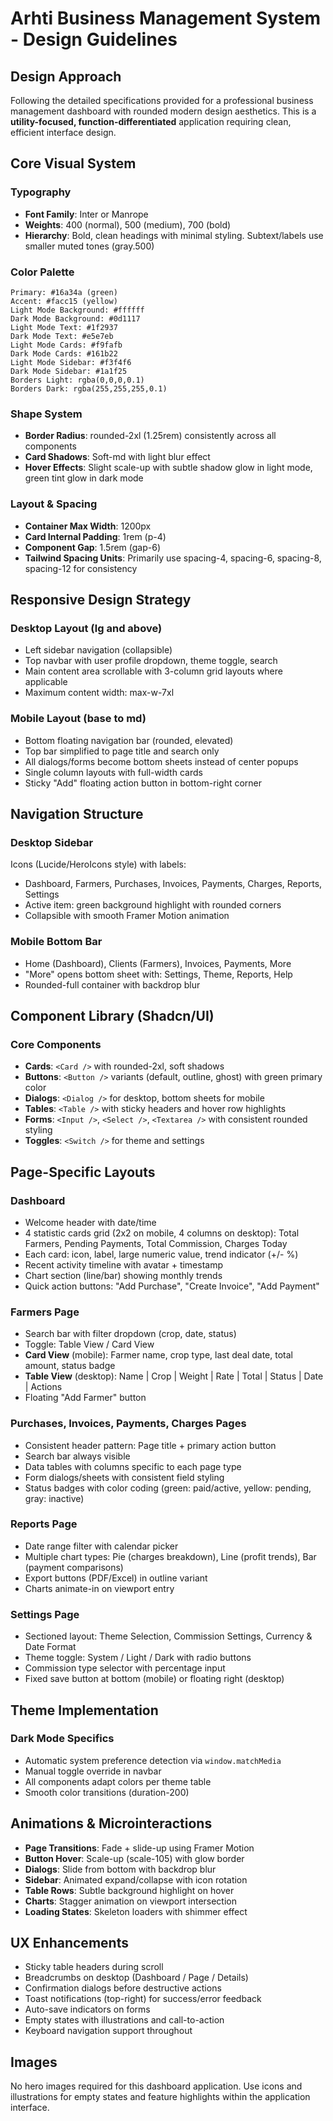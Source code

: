 # Arhti Business Management System - Design Guidelines

## Design Approach
Following the detailed specifications provided for a professional business management dashboard with rounded modern design aesthetics. This is a **utility-focused, function-differentiated** application requiring clean, efficient interface design.

## Core Visual System

### Typography
- **Font Family**: Inter or Manrope
- **Weights**: 400 (normal), 500 (medium), 700 (bold)
- **Hierarchy**: Bold, clean headings with minimal styling. Subtext/labels use smaller muted tones (gray.500)

### Color Palette
```
Primary: #16a34a (green)
Accent: #facc15 (yellow)
Light Mode Background: #ffffff
Dark Mode Background: #0d1117
Light Mode Text: #1f2937
Dark Mode Text: #e5e7eb
Light Mode Cards: #f9fafb
Dark Mode Cards: #161b22
Light Mode Sidebar: #f3f4f6
Dark Mode Sidebar: #1a1f25
Borders Light: rgba(0,0,0,0.1)
Borders Dark: rgba(255,255,255,0.1)
```

### Shape System
- **Border Radius**: rounded-2xl (1.25rem) consistently across all components
- **Card Shadows**: Soft-md with light blur effect
- **Hover Effects**: Slight scale-up with subtle shadow glow in light mode, green tint glow in dark mode

### Layout & Spacing
- **Container Max Width**: 1200px
- **Card Internal Padding**: 1rem (p-4)
- **Component Gap**: 1.5rem (gap-6)
- **Tailwind Spacing Units**: Primarily use spacing-4, spacing-6, spacing-8, spacing-12 for consistency

## Responsive Design Strategy

### Desktop Layout (lg and above)
- Left sidebar navigation (collapsible)
- Top navbar with user profile dropdown, theme toggle, search
- Main content area scrollable with 3-column grid layouts where applicable
- Maximum content width: max-w-7xl

### Mobile Layout (base to md)
- Bottom floating navigation bar (rounded, elevated)
- Top bar simplified to page title and search only
- All dialogs/forms become bottom sheets instead of center popups
- Single column layouts with full-width cards
- Sticky "Add" floating action button in bottom-right corner

## Navigation Structure

### Desktop Sidebar
Icons (Lucide/HeroIcons style) with labels:
- Dashboard, Farmers, Purchases, Invoices, Payments, Charges, Reports, Settings
- Active item: green background highlight with rounded corners
- Collapsible with smooth Framer Motion animation

### Mobile Bottom Bar
- Home (Dashboard), Clients (Farmers), Invoices, Payments, More
- "More" opens bottom sheet with: Settings, Theme, Reports, Help
- Rounded-full container with backdrop blur

## Component Library (Shadcn/UI)

### Core Components
- **Cards**: `<Card />` with rounded-2xl, soft shadows
- **Buttons**: `<Button />` variants (default, outline, ghost) with green primary color
- **Dialogs**: `<Dialog />` for desktop, bottom sheets for mobile
- **Tables**: `<Table />` with sticky headers and hover row highlights
- **Forms**: `<Input />`, `<Select />`, `<Textarea />` with consistent rounded styling
- **Toggles**: `<Switch />` for theme and settings

## Page-Specific Layouts

### Dashboard
- Welcome header with date/time
- 4 statistic cards grid (2x2 on mobile, 4 columns on desktop): Total Farmers, Pending Payments, Total Commission, Charges Today
- Each card: icon, label, large numeric value, trend indicator (+/- %)
- Recent activity timeline with avatar + timestamp
- Chart section (line/bar) showing monthly trends
- Quick action buttons: "Add Purchase", "Create Invoice", "Add Payment"

### Farmers Page
- Search bar with filter dropdown (crop, date, status)
- Toggle: Table View / Card View
- **Card View** (mobile): Farmer name, crop type, last deal date, total amount, status badge
- **Table View** (desktop): Name | Crop | Weight | Rate | Total | Status | Date | Actions
- Floating "Add Farmer" button

### Purchases, Invoices, Payments, Charges Pages
- Consistent header pattern: Page title + primary action button
- Search bar always visible
- Data tables with columns specific to each page type
- Form dialogs/sheets with consistent field styling
- Status badges with color coding (green: paid/active, yellow: pending, gray: inactive)

### Reports Page
- Date range filter with calendar picker
- Multiple chart types: Pie (charges breakdown), Line (profit trends), Bar (payment comparisons)
- Export buttons (PDF/Excel) in outline variant
- Charts animate-in on viewport entry

### Settings Page
- Sectioned layout: Theme Selection, Commission Settings, Currency & Date Format
- Theme toggle: System / Light / Dark with radio buttons
- Commission type selector with percentage input
- Fixed save button at bottom (mobile) or floating right (desktop)

## Theme Implementation

### Dark Mode Specifics
- Automatic system preference detection via `window.matchMedia`
- Manual toggle override in navbar
- All components adapt colors per theme table
- Smooth color transitions (duration-200)

## Animations & Microinteractions

- **Page Transitions**: Fade + slide-up using Framer Motion
- **Button Hover**: Scale-up (scale-105) with glow border
- **Dialogs**: Slide from bottom with backdrop blur
- **Sidebar**: Animated expand/collapse with icon rotation
- **Table Rows**: Subtle background highlight on hover
- **Charts**: Stagger animation on viewport intersection
- **Loading States**: Skeleton loaders with shimmer effect

## UX Enhancements
- Sticky table headers during scroll
- Breadcrumbs on desktop (Dashboard / Page / Details)
- Confirmation dialogs before destructive actions
- Toast notifications (top-right) for success/error feedback
- Auto-save indicators on forms
- Empty states with illustrations and call-to-action
- Keyboard navigation support throughout

## Images
No hero images required for this dashboard application. Use icons and illustrations for empty states and feature highlights within the application interface.
